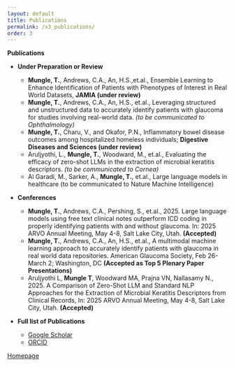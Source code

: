 ```yaml
---
layout: default
title: Publications
permalink: /x3_publications/
order: 3
---
```


**Publications**

- **Under Preparation or Review**
	- **Mungle, T.**, Andrews, C.A., An, H.S.,et.al., Ensemble Learning to Enhance Identification of Patients with Phenotypes of Interest in Real World Datasets, **JAMIA (under review)**
	- **Mungle, T.**, Andrews, C.A., An, H.S., et.al., Leveraging structured and unstructured data to accurately identify patients with glaucoma for studies involving real-world data. _(to be communicated to Ophthalmology)_
	- **Mungle, T.**, Charu, V., and Okafor, P.N., Inflammatory bowel disease outcomes among hospitalized homeless individuals; **Digestive Diseases and Sciences (under review)**
   	- Aruljyothi, L., **Mungle, T.**, Woodward, M., et.al., Evaluating the efficacy of zero-shot LLMs in the extraction of microbial keratitis descriptors. _(to be communicated to Cornea)_
 	- Al Garadi, M., Sarker, A., **Mungle, T.**, et.al., Large language models in healthcare (to be communicated to Nature Machine Intelligence)

- **Conferences**
	- **Mungle, T.**, Andrews, C.A., Pershing, S., et.al., 2025. Large language models using free text clinical notes outperform ICD coding in properly identifying patients with and without glaucoma. In: 2025 ARVO Annual Meeting, May 4-8, Salt Lake City, Utah. **(Accepted)**
	- **Mungle, T.**, Andrews, C.A., An, H.S., et.al., A multimodal machine learning approach to accurately identify patients with glaucoma in real world data repositories. American Glaucoma Society, Feb 26-March 2; Washington, DC **(Accepted as Top 5 Plenary Paper Presentations)**
	- Aruljyothi L, **Mungle T**, Woodward MA, Prajna VN, Nallasamy N., 2025. A Comparison of Zero-Shot LLM and Standard NLP Approaches for the Extraction of Microbial Keratitis Descriptors from Clinical Records, In: 2025 ARVO Annual Meeting, May 4-8, Salt Lake City, Utah. **(Accepted)**
 	

- **Full list of Publications**
	- [Google Scholar](https://scholar.google.com/citations?user=7YMfkdIAAAAJ&hl=en)
	- [ORCID](https://orcid.org/0000-0002-2109-3248) 

[Homepage](/)
